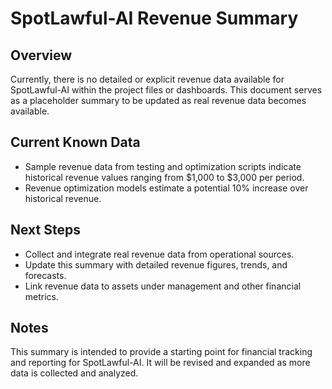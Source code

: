 # SpotLawful-AI Revenue Summary

## Overview

Currently, there is no detailed or explicit revenue data available for SpotLawful-AI within the project files or dashboards. This document serves as a placeholder summary to be updated as real revenue data becomes available.

## Current Known Data

- Sample revenue data from testing and optimization scripts indicate historical revenue values ranging from $1,000 to $3,000 per period.
- Revenue optimization models estimate a potential 10% increase over historical revenue.

## Next Steps

- Collect and integrate real revenue data from operational sources.
- Update this summary with detailed revenue figures, trends, and forecasts.
- Link revenue data to assets under management and other financial metrics.

## Notes

This summary is intended to provide a starting point for financial tracking and reporting for SpotLawful-AI. It will be revised and expanded as more data is collected and analyzed.
